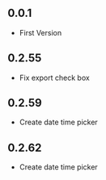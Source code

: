 ## 0.0.1

* First Version

## 0.2.55

* Fix export check box

## 0.2.59

* Create date time picker

## 0.2.62

* Create date time picker